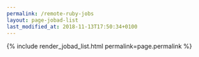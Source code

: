 ```yaml
---
permalink: /remote-ruby-jobs
layout: page-jobad-list
last_modified_at: 2018-11-13T17:50:34+0100
---
```

{% include render_jobad_list.html permalink=page.permalink %}
